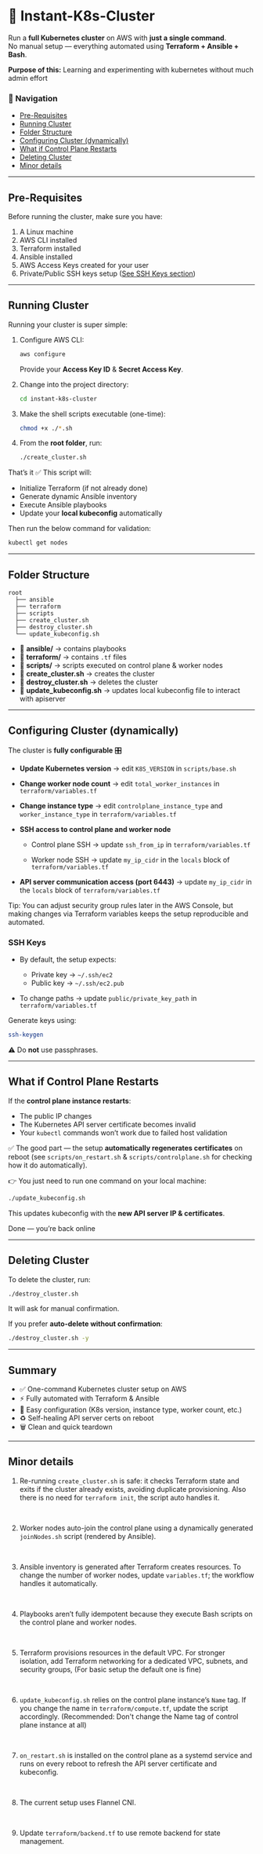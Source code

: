 # 🚀 Instant-K8s-Cluster

Run a **full Kubernetes cluster** on AWS with **just a single command**.  
No manual setup — everything automated using **Terraform + Ansible + Bash**. 

**Purpose of this:** Learning and experimenting with kubernetes without much admin effort


### 📑 Navigation
- [Pre-Requisites](#pre-requisites)
 - [Running Cluster](#running-cluster)
- [Folder Structure](#folder-structure)
- [Configuring Cluster (dynamically)](#configuring-cluster-dynamically)
 - [What if Control Plane Restarts](#what-if-control-plane-restarts)
 - [Deleting Cluster](#deleting-cluster)
- [Minor details](#minor-details)

---

## Pre-Requisites

Before running the cluster, make sure you have:

1. A Linux machine  
2. AWS CLI installed  
3. Terraform installed  
4. Ansible installed  
5. AWS Access Keys created for your user  
6. Private/Public SSH keys setup ([See SSH Keys section](#ssh-keys))  

---

## Running Cluster

Running your cluster is super simple:

1. Configure AWS CLI:  

    ```bash
    aws configure
    ```

   Provide your **Access Key ID** & **Secret Access Key**.

2. Change into the project directory:

    ```bash
    cd instant-k8s-cluster
    ```

3. Make the shell scripts executable (one-time):

    ```bash
    chmod +x ./*.sh
    ```

4. From the **root folder**, run:

    ```bash
    ./create_cluster.sh
    ```

That’s it ✅
This script will:

* Initialize Terraform (if not already done)
* Generate dynamic Ansible inventory
* Execute Ansible playbooks
* Update your **local kubeconfig** automatically

Then run the below command for validation:
```bash
kubectl get nodes
```

---

## Folder Structure

```text
root
  ├── ansible
  ├── terraform
  ├── scripts
  ├── create_cluster.sh
  ├── destroy_cluster.sh
  └── update_kubeconfig.sh
```

* 📁 **ansible/** → contains playbooks
* 📁 **terraform/** → contains `.tf` files
* 📁 **scripts/** → scripts executed on control plane & worker nodes
* 📜 **create\_cluster.sh** → creates the cluster
* 📜 **destroy\_cluster.sh** → deletes the cluster
* 📜 **update\_kubeconfig.sh** → updates local kubeconfig file to interact with apiserver

---

## Configuring Cluster (dynamically)

The cluster is **fully configurable** 🎛️

* **Update Kubernetes version** → edit `K8S_VERSION` in `scripts/base.sh`

* **Change worker node count** → edit `total_worker_instances` in `terraform/variables.tf`

* **Change instance type** → edit `controlplane_instance_type` and `worker_instance_type` in `terraform/variables.tf`

* **SSH access to control plane and worker node**
  * Control plane SSH → update `ssh_from_ip` in `terraform/variables.tf`

  * Worker node SSH → update `my_ip_cidr` in the `locals` block of `terraform/variables.tf`

* **API server communication access (port 6443)** → update `my_ip_cidr` in the `locals` block of `terraform/variables.tf`

Tip: You can adjust security group rules later in the AWS Console, but making changes via Terraform variables keeps the setup reproducible and automated.


### SSH Keys

* By default, the setup expects:

  * Private key → `~/.ssh/ec2`
  * Public key → `~/.ssh/ec2.pub`

* To change paths → update `public/private_key_path` in `terraform/variables.tf`

Generate keys using:

```bash
ssh-keygen
```

⚠️ Do **not** use passphrases.

---

## What if Control Plane Restarts

If the **control plane instance restarts**:

* The public IP changes
* The Kubernetes API server certificate becomes invalid
* Your `kubectl` commands won’t work due to failed host validation

✅ The good part — the setup **automatically regenerates certificates** on reboot (see `scripts/on_restart.sh` & `scripts/controlplane.sh` for checking how it do automatically).

👉 You just need to run one command on your local machine:

```bash
./update_kubeconfig.sh
```

This updates kubeconfig with the **new API server IP & certificates**.

Done — you’re back online

---

## Deleting Cluster

To delete the cluster, run:

```bash
./destroy_cluster.sh
```

It will ask for manual confirmation.

If you prefer **auto-delete without confirmation**:

```bash
./destroy_cluster.sh -y
```

---

## Summary

* ✅ One-command Kubernetes cluster setup on AWS
* ⚡ Fully automated with Terraform & Ansible
* 🔧 Easy configuration (K8s version, instance type, worker count, etc.)
* ♻️ Self-healing API server certs on reboot
* 🗑️ Clean and quick teardown

---

## Minor details

1. Re-running `create_cluster.sh` is safe: it checks Terraform state and exits if the cluster already exists, avoiding duplicate provisioning. Also there is no need for `terraform init`, the script auto handles it.

<br>

2. Worker nodes auto-join the control plane using a dynamically generated `joinNodes.sh` script (rendered by Ansible).

<br>

3. Ansible inventory is generated after Terraform creates resources. To change the number of worker nodes, update `variables.tf`; the workflow handles it automatically.

<br>

4. Playbooks aren’t fully idempotent because they execute Bash scripts on the control plane and worker nodes.

<br>

5. Terraform provisions resources in the default VPC. For stronger isolation, add Terraform networking for a dedicated VPC, subnets, and security groups, (For basic setup the default one is fine)

<br>

6. `update_kubeconfig.sh` relies on the control plane instance’s `Name` tag. If you change the name in `terraform/compute.tf`, update the script accordingly. (Recommended: Don't change the Name tag of control plane instance at all)

<br>

7. `on_restart.sh` is installed on the control plane as a systemd service and runs on every reboot to refresh the API server certificate and kubeconfig.

<br>

8. The current setup uses Flannel CNI.

<br>

9. Update `terraform/backend.tf` to use remote backend for state management.
